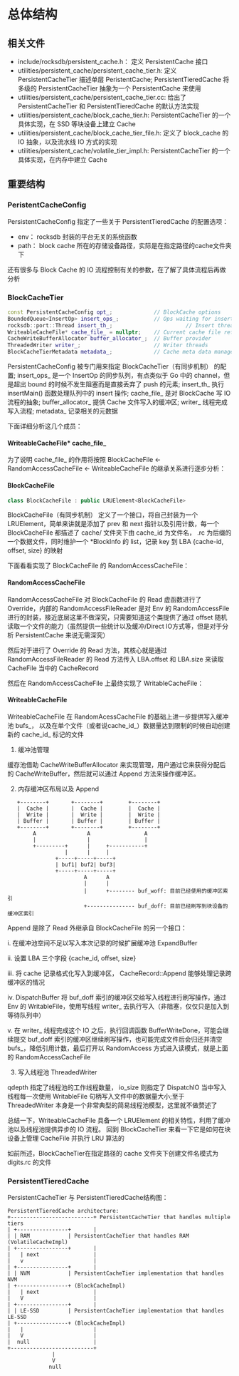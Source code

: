 # 总体结构

## 相关文件

- include/rocksdb/persistent_cache.h： 定义 PersistentCache 接口
- utilities/persistent_cache/persistent_cache_tier.h: 定义 PersistentCacheTier 描述单层 PeristentCache; PersistentTieredCache 将多级的 PersistentCacheTier 抽象为一个 PersistentCache 来使用
- utilities/persistent_cache/persistent_cache_tier.cc: 给出了 PersistentCacheTier 和 PersistentTieredCache 的默认方法实现
- utilities/persistent_cache/block_cache_tier.h: PersistentCacheTier 的一个具体实现，在 SSD 等块设备上建立 Cache
- utilities/persistent_cache/block_cache_tier_file.h: 定义了 block_cache 的 IO 抽象，以及流水线 IO 方式的实现
- utilities/persistent_cache/volatile_tier_impl.h: PersistentCacheTier 的一个具体实现，在内存中建立 Cache

## 重要结构

### PeristentCacheConfig

PersistentCacheConfig 指定了一些关于 PersistentTieredCache 的配置选项：

- env： rocksdb 封装的平台无关的系统函数
- path： block cache 所在的存储设备路径，实际是在指定路径的cache文件夹下

还有很多与 Block Cache 的 IO 流程控制有关的参数，在了解了具体流程后再做分析

### BlockCacheTier

``` C++
const PersistentCacheConfig opt_;             // BlockCache options
BoundedQueue<InsertOp> insert_ops_;           // Ops waiting for insert
rocksdb::port::Thread insert_th_;                       // Insert thread
WriteableCacheFile* cache_file_ = nullptr;    // Current cache file reference
CacheWriteBufferAllocator buffer_allocator_;  // Buffer provider
ThreadedWriter writer_;                       // Writer threads
BlockCacheTierMetadata metadata_;             // Cache meta data manager
```

PersistentCacheConfig 被专门用来指定 BlockCacheTier（有同步机制） 的配置;
insert_ops_ 是一个 InsertOp 的同步队列，有点类似于 Go 中的 channel，但是超出 bound 的时候不发生阻塞而是直接丢弃了 push 的元素; insert_th_ 执行 insertMain() 函数处理队列中的 insert 操作; cache_file_ 是对 BlockCache 写 IO 流程的抽象; buffer_allocator_ 提供 Cache 文件写入的缓冲区; writer_ 线程完成写入流程; metadata_ 记录相关的元数据

下面详细分析这几个成员：

#### WriteableCacheFile* cache_file_

为了说明 cache_file_ 的作用将按照 BlockCacheFile <- RandomAccessCacheFile <- WriteableCacheFile 的继承关系进行逐步分析：

#### BlockCacheFile

``` C++
class BlockCacheFile : public LRUElement<BlockCacheFile> 
```

BlockCacheFile（有同步机制） 定义了一个接口，将自己封装为一个 LRUElement，简单来讲就是添加了 prev 和 next 指针以及引用计数，每一个 BlockCacheFile 都描述了 cache/ 文件夹下由 cache_id 为文件名， .rc 为后缀的一个数据文件，同时维护一个 *BlockInfo 的 list，记录 key 到 LBA {cache-id, offset, size} 的映射

下面看看实现了 BlockCacheFile 的 RandomAccessCacheFile：

#### RandomAccessCacheFile

RandomAccessCacheFile 对 BlockCacheFile 的 Read 虚函数进行了 Override，内部的 RandomAccessFileReader 是对 Env 的 RandomAccessFile 进行的封装，接近底层这里不做深究，只需要知道这个类提供了通过 offset 随机读取一个文件的能力（虽然提供一些统计以及缓冲/Direct IO方式等，但是对于分析 PersistentCache 来说无需深究）

然后对于进行了 Override 的 Read 方法，其核心就是通过 RandomAccessFileReader 的 Read 方法传入 LBA.offset 和 LBA.size 来读取 CacheFile 当中的 CacheRecord

然后在 RandomAccessCacheFile 上最终实现了 WritableCacheFile：

#### WriteableCacheFile

WriteableCacheFile 在 RandomAcessCacheFile 的基础上进一步提供写入缓冲池 bufs_， 以及在单个文件（或者说cache_id_）数据量达到限制的时候自动创建新的 cache_id_ 标记的文件

1. 缓冲池管理

缓存池借助 CacheWriteBufferAllocator 来实现管理，用户通过它来获得分配后的 CacheWriteBuffer，然后就可以通过 Append 方法来操作缓冲区。

2. 内存缓冲区布局以及 Append

```                                     
   +--------+       +--------+        +--------+
   |  Cache |       |  Cache |        |  Cache |
   |  Write |       |  Write |        |  Write |
   | Buffer |       | Buffer |        | Buffer |
   +--------+       +--------+        +--------+
        A                A                 A
        |                |                 |
        +---------+      |     +-----------+
                  |      |     |
               +-----+-----+-----+
               | buf1| buf2| buf3|
               +-----+-----+-----+
                        A      A
                        |      |
                        |      +-------- buf_woff: 目前已经使用的缓冲区索引
                        +--------------- buf_doff: 目前已经刷写到块设备的缓冲区索引
```

Append 是除了 Read 外继承自 BlockCacheFile 的另一个接口：

i. 在缓冲池空间不足以写入本次记录的时候扩展缓冲池 ExpandBuffer

ii. 设置 LBA 三个字段 {cache_id, offset, size}

iii. 将 cache 记录格式化写入到缓冲区， CacheRecord::Append 能够处理记录跨缓冲区的情况

iv. DispatchBuffer 将 buf_doff 索引的缓冲区交给写入线程进行刷写操作，通过 Env 的 WritableFile，使用写线程 writer_ 去执行写入（非阻塞，仅仅只是加入到等待队列中）

v. 在 writer_ 线程完成这个 IO 之后，执行回调函数 BufferWriteDone，可能会继续提交 buf_doff 索引的缓冲区继续刷写操作，也可能完成文件后会归还并清空 bufs_，降低引用计数，最后打开以 RandomAccess 方式进入读模式，就是上面的 RandomAccessCacheFile

3. 写入线程池 ThreadedWriter

qdepth 指定了线程池的工作线程数量， io_size 则指定了 DispatchIO 当中写入线程每一次使用 WritableFile 句柄写入文件中的数据量大小;至于 ThreadedWriter 本身是一个非常典型的简易线程池模型，这里就不做赘述了

总结一下，WriteableCacheFile 具备一个 LRUElement 的相关特性，利用了缓冲池以及线程池提供异步的 IO 流程。 回到 BlockCacheTier 来看一下它是如何在块设备上管理 CacheFile 并执行 LRU 算法的

如前所述，BlockCacheTier在指定路径的 cache 文件夹下创建文件名模式为 digits.rc 的文件

### PersistentTieredCache

PersistentCacheTier 与 PersistentTieredCache结构图：

```
PersistentTieredCache architecture:
+--------------------------+ PersistentCacheTier that handles multiple tiers
| +----------------+       |
| | RAM            | PersistentCacheTier that handles RAM (VolatileCacheImpl)
| +----------------+       |
|   | next                 |
|   v                      |
| +----------------+       |
| | NVM            | PersistentCacheTier implementation that handles NVM
| +----------------+ (BlockCacheImpl)
|   | next                 |
|   V                      |
| +----------------+       |
| | LE-SSD         | PersistentCacheTier implementation that handles LE-SSD
| +----------------+ (BlockCacheImpl)
|   |                      |
|   V                      |
|  null                    |
+--------------------------+
              |
              V
             null
```